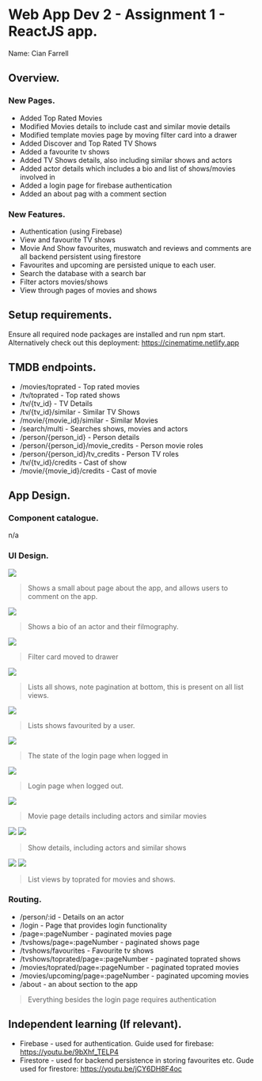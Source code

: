 # Web App Dev 2 - Assignment 1 - ReactJS app.

Name: Cian Farrell

## Overview.

### New Pages.

+ Added Top Rated Movies
+ Modified Movies details to include cast and similar movie details
+ Modified template movies page by moving filter card into a drawer
+ Added Discover and Top Rated TV Shows
+ Added a favourite tv shows 
+ Added TV Shows details, also including similar shows and actors
+ Added actor details which includes a bio and list of shows/movies involved in
+ Added a login page for firebase authentication
+ Added an about pag with a comment section

### New Features.

+ Authentication (using Firebase)
+ View and favourite TV shows
+ Movie And Show favourites, muswatch and reviews and comments are all backend persistent using firestore
+ Favourites and upcoming are persisted unique to each user.
+ Search the database with a search bar
+ Filter actors movies/shows
+ View through pages of movies and shows

## Setup requirements.

Ensure all required node packages are installed and run npm start.
Alternatively check out this deployment: https://cinematime.netlify.app

## TMDB endpoints.
    
+ /movies/toprated - Top rated movies
+ /tv/toprated - Top rated shows
+ /tv/{tv_id} - TV Details
+ /tv/{tv_id}/similar - Similar TV Shows
+ /movie/{movie_id}/similar - Similar Movies
+ /search/multi - Searches shows, movies and actors
+ /person/{person_id} - Person details
+ /person/{person_id}/movie_credits - Person movie roles
+ /person/{person_id}/tv_credits - Person TV roles
+ /tv/{tv_id}/credits - Cast of show
+ /movie/{movie_id}/credits - Cast of movie




## App Design.

### Component catalogue.

n/a

### UI Design.

![ ](./images/aboutpage.png)

>Shows a small about page about the app, and allows users to comment on the app.

![ ](./images/actordetails.png)

>Shows a bio of an actor and their filmography.

![ ](./images/discovermovies.png)

>Filter card moved to drawer

![ ](./images/discovershows.png)

>Lists all shows, note pagination at bottom, this is present on all list views.

![ ](./images/favouriteshows.png)

>Lists shows favourited by a user. 

![ ](./images/loginpage1.png)

>The state of the login page when logged in

![ ](./images/loginpage2.png)

>Login page when logged out.

![ ](./images/moviedetails.png)

>Movie page details including actors and similar movies

![ ](./images/showdetails1.png)
![ ](./images/showdetails2.png)

>Show details, including actors and similar shows

![ ](./images/topratedshows.png)
![ ](./images/topratedmovies.png)

>List views by toprated for movies and shows.

### Routing.

+ /person/:id - Details on an actor
+ /login - Page that provides login functionality
+ /page=:pageNumber - paginated movies page
+ /tvshows/page=:pageNumber - paginated shows page
+ /tvshows/favourites - Favourite tv shows
+ /tvshows/toprated/page=:pageNumber - paginated toprated shows
+ /movies/toprated/page=:pageNumber - paginated toprated movies
+ /movies/upcoming/page=:pageNumber - paginated upcoming movies
+ /about - an about section to the app

>Everything  besides the login page requires authentication

## Independent learning (If relevant).

+ Firebase - used for authentication. Guide used for firebase: https://youtu.be/9bXhf_TELP4
+ Firestore - used for backend persistence in storing favourites etc. Gude used for firestore: https://youtu.be/jCY6DH8F4oc

